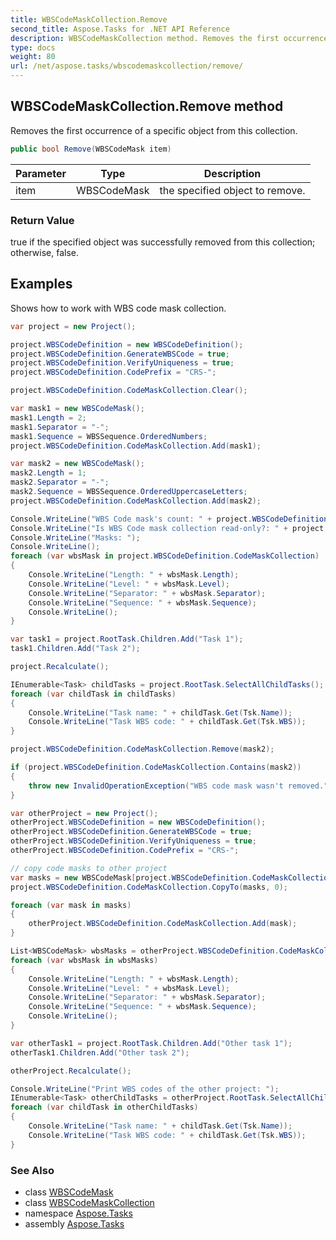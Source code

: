```yaml
---
title: WBSCodeMaskCollection.Remove
second_title: Aspose.Tasks for .NET API Reference
description: WBSCodeMaskCollection method. Removes the first occurrence of a specific object from this collection
type: docs
weight: 80
url: /net/aspose.tasks/wbscodemaskcollection/remove/
---
```

## WBSCodeMaskCollection.Remove method

Removes the first occurrence of a specific object from this collection.

```csharp
public bool Remove(WBSCodeMask item)
```

| Parameter | Type | Description |
| --- | --- | --- |
| item | WBSCodeMask | the specified object to remove. |

### Return Value

true if the specified object was successfully removed from this collection; otherwise, false.

## Examples

Shows how to work with WBS code mask collection.

```csharp
var project = new Project();

project.WBSCodeDefinition = new WBSCodeDefinition();
project.WBSCodeDefinition.GenerateWBSCode = true;
project.WBSCodeDefinition.VerifyUniqueness = true;
project.WBSCodeDefinition.CodePrefix = "CRS-";

project.WBSCodeDefinition.CodeMaskCollection.Clear();

var mask1 = new WBSCodeMask();
mask1.Length = 2;
mask1.Separator = "-";
mask1.Sequence = WBSSequence.OrderedNumbers;
project.WBSCodeDefinition.CodeMaskCollection.Add(mask1);

var mask2 = new WBSCodeMask();
mask2.Length = 1;
mask2.Separator = "-";
mask2.Sequence = WBSSequence.OrderedUppercaseLetters;
project.WBSCodeDefinition.CodeMaskCollection.Add(mask2);

Console.WriteLine("WBS Code mask's count: " + project.WBSCodeDefinition.CodeMaskCollection.Count);
Console.WriteLine("Is WBS Code mask collection read-only?: " + project.WBSCodeDefinition.CodeMaskCollection.IsReadOnly);
Console.WriteLine("Masks: ");
Console.WriteLine();
foreach (var wbsMask in project.WBSCodeDefinition.CodeMaskCollection)
{
    Console.WriteLine("Length: " + wbsMask.Length);
    Console.WriteLine("Level: " + wbsMask.Level);
    Console.WriteLine("Separator: " + wbsMask.Separator);
    Console.WriteLine("Sequence: " + wbsMask.Sequence);
    Console.WriteLine();
}

var task1 = project.RootTask.Children.Add("Task 1");
task1.Children.Add("Task 2");

project.Recalculate();

IEnumerable<Task> childTasks = project.RootTask.SelectAllChildTasks();
foreach (var childTask in childTasks)
{
    Console.WriteLine("Task name: " + childTask.Get(Tsk.Name));
    Console.WriteLine("Task WBS code: " + childTask.Get(Tsk.WBS));
}

project.WBSCodeDefinition.CodeMaskCollection.Remove(mask2);

if (project.WBSCodeDefinition.CodeMaskCollection.Contains(mask2))
{
    throw new InvalidOperationException("WBS code mask wasn't removed.");
}

var otherProject = new Project();
otherProject.WBSCodeDefinition = new WBSCodeDefinition();
otherProject.WBSCodeDefinition.GenerateWBSCode = true;
otherProject.WBSCodeDefinition.VerifyUniqueness = true;
otherProject.WBSCodeDefinition.CodePrefix = "CRS-";

// copy code masks to other project
var masks = new WBSCodeMask[project.WBSCodeDefinition.CodeMaskCollection.Count];
project.WBSCodeDefinition.CodeMaskCollection.CopyTo(masks, 0);

foreach (var mask in masks)
{
    otherProject.WBSCodeDefinition.CodeMaskCollection.Add(mask);
}

List<WBSCodeMask> wbsMasks = otherProject.WBSCodeDefinition.CodeMaskCollection.ToList();
foreach (var wbsMask in wbsMasks)
{
    Console.WriteLine("Length: " + wbsMask.Length);
    Console.WriteLine("Level: " + wbsMask.Level);
    Console.WriteLine("Separator: " + wbsMask.Separator);
    Console.WriteLine("Sequence: " + wbsMask.Sequence);
    Console.WriteLine();
}

var otherTask1 = project.RootTask.Children.Add("Other task 1");
otherTask1.Children.Add("Other task 2");

otherProject.Recalculate();

Console.WriteLine("Print WBS codes of the other project: ");
IEnumerable<Task> otherChildTasks = otherProject.RootTask.SelectAllChildTasks();
foreach (var childTask in otherChildTasks)
{
    Console.WriteLine("Task name: " + childTask.Get(Tsk.Name));
    Console.WriteLine("Task WBS code: " + childTask.Get(Tsk.WBS));
}
```

### See Also

* class [WBSCodeMask](../../wbscodemask/)
* class [WBSCodeMaskCollection](../)
* namespace [Aspose.Tasks](../../wbscodemaskcollection/)
* assembly [Aspose.Tasks](../../../)


